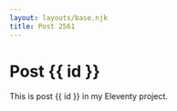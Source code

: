 ```yaml
---
layout: layouts/base.njk
title: Post 2561
---
```


# Post {{ id }}

This is post {{ id }} in my Eleventy project.
